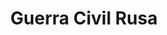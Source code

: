 ﻿---
title: "Guerra Civil Rusa"
permalink: periodes_414.html
layout: periode
dataInici: 1917-11-07
dataFi: 1922-10-25
sidebar: periodes
pares:
  - id: 472
    title: "1914-1945"
    dataInici: "(1914)"
    dataFi: "(1945)"

fills:
  - id: 702
    title: "Batalla de Orel"
    dataInici: "(1919-10-11)"
    dataFi: "(1919-11-18)"

  - id: 762
    title: "Asalto a Petrogrado"
    dataInici: "(1919-10-16)"
    dataFi: "(1919-11-14)"

  - id: 978
    title: "Guerra Polaco-Soviética"
    dataInici: "(21919-14)"
    dataFi: "(1921-03-18)"

jocsPrincipals:
  - title: "For Bloody Honor"
    bggId: 27007

  - title: "Triumph of Chaos"
    bggId: 15826
    dataInici: 
    dataFi: 

  - title: "Soviet Dawn: The Russian Civil War, 1918-1921"
    bggId: 40107
    dataInici: 
    dataFi: 

  - title: "Reds! The Russian Civil War 1918-1921"
    bggId: 2998
    dataInici: 
    dataFi: 

  - title: "Russian Civil War 1918-1922 (first edition)"
    bggId: 2665
    dataInici: 
    dataFi: 

  - title: "Rossyïa 1917"
    bggId: 288
    dataInici: 
    dataFi: 

  - title: "Russian Civil War 1918-1922 (second edition)"
    bggId: 92759
    dataInici: 
    dataFi: 

  - title: "Red Russia"
    bggId: 25665
    dataInici: 
    dataFi: 

jocsEscenaris:
jocsEpoca:
jocsEpocaEscenaris:
---
